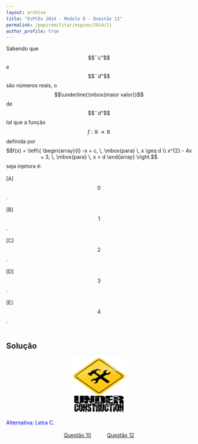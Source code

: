 ```yaml
---
layout: archive
title: "EsPCEx 2014 - Modelo D - Questão 11"
permalink: /papiromilitar/espcex/2014/11
author_profile: true
---
```


Sabendo que $$``c"$$ e $$``d"$$ são números reais, o $$\underline{\mbox{maior valor}}$$ de $$``d"$$ tal que a função $$f: \mathbb{R} \longrightarrow \mathbb{R}$$ definida por $$f(x) = \left\{ \begin{array}{l} -x + c, \, \mbox{para} \, x \geq d \\ x^{2} - 4x + 3, \, \mbox{para} \, x < d \end{array} \right.$$  seja injetora é: <br /><br />
[A] $$0$$. <br /><br />
[B] $$1$$. <br /><br />
[C] $$2$$. <br /><br />
[D] $$3$$. <br /><br />
[E] $$4$$. <br /><br />

## Solução

<center>
<img src="/images/construcao.png" height="150px" width="150px">
</center>
<br />
<font color="blue">Alternativa: Letra C.</font> <br /><br />
<center>
<a href="/papiromilitar/espcex/2014/10">Questão 10</a> &nbsp;&nbsp;&nbsp;&nbsp;&nbsp;&nbsp;&nbsp;&nbsp;&nbsp; <a href="/papiromilitar/espcex/2014/12">Questão 12</a>
</center>

